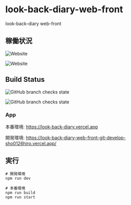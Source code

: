 # look-back-diary-web-front
look-back-diary web-front

## 稼働状況

![Website](https://img.shields.io/website?label=production&url=https%3A%2F%2Flook-back-diary.vercel.app)

![Website](https://img.shields.io/website?label=develop&url=https%3A%2F%2Flook-back-diary-web-front-git-develop-sho0126hiro.vercel.app)

## Build Status

![GitHub branch checks state](https://img.shields.io/github/checks-status/sho0126hiro/look-back-diary-web-front/main?label=main%20check)

![GitHub branch checks state](https://img.shields.io/github/checks-status/sho0126hiro/look-back-diary-web-front/develop?label=develop%20check)

### App

本番環境: https://look-back-diary.vercel.app

開発環境: https://look-back-diary-web-front-git-develop-sho0126hiro.vercel.app/

## 実行

```shell
# 開発環境
npm run dev

# 本番環境
npm run build
npm run start

```